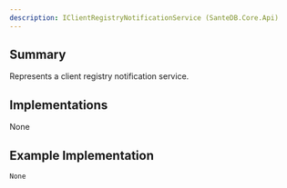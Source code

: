 ```yaml
---
description: IClientRegistryNotificationService (SanteDB.Core.Api)
---
```


## Summary
Represents a client registry notification service.

## Implementations

None

## Example Implementation
```
None
```
